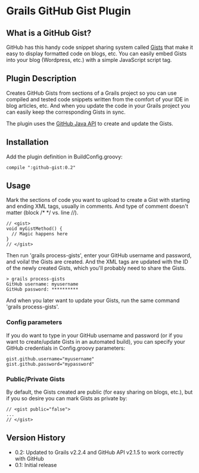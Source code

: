 # Grails GitHub Gist Plugin #

## What is a GitHub Gist? ##
GitHub has this handy code snippet sharing system called [Gists](https://gist.github.com/) that make it easy to display formatted code on blogs, etc.
You can easily embed Gists into your blog (Wordpress, etc.) with a simple JavaScript script tag.

## Plugin Description ##
Creates GitHub Gists from sections of a Grails project so you can use compiled and tested code snippets written from the comfort of your IDE in blog articles, etc.
And when you update the code in your Grails project you can easily keep the corresponding Gists in sync.

The plugin uses the [GitHub Java API](https://github.com/eclipse/egit-github/tree/master/org.eclipse.egit.github.core) to create and update the Gists.

## Installation ##
Add the plugin definition in BuildConfig.groovy:

    compile ":github-gist:0.2"

## Usage ##
Mark the sections of code you want to upload to create a Gist with starting and ending <gist></gist> XML tags, usually in comments.
And type of comment doesn't matter (block /* */ vs. line //).

    // <gist>
    void myGistMethod() {
      // Magic happens here
    }
    // </gist>

Then run 'grails process-gists', enter your GitHub username and password, and voila! the Gists are created.
And the <gist> XML tags are updated with the ID of the newly created Gists, which you'll probably need to share the Gists.

    > grails process-gists
    GitHub username: myusername
    GitHub password: **********

And when you later want to update your Gists, run the same command 'grails process-gists'.

### Config parameters ###

If you do want to type in your GitHub username and password (or if you want to create/update Gists in an automated build), you can specify your GitHub credentials in Config.groovy parameters:

    gist.github.username="myusername"
    gist.github.password="mypassword"

### Public/Private Gists ##

By default, the Gists created are public (for easy sharing on blogs, etc.), but if you so desire you can mark Gists as private by:

    // <gist public="false">
    ...
    // </gist>

## Version History ##

* 0.2: Updated to Grails v2.2.4 and GitHub API v2.1.5 to work correctly with GitHub
* 0.1: Initial release